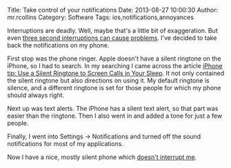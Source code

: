 Title: Take control of your notifications
Date: 2013-08-27 10:00:30
Author: mr.rcollins
Category: Software
Tags: ios,notifications,annoyances

Interruptions are deadly. Well, maybe that's a little bit of exaggeration. But even [three second interruptions can cause problems](http://msutoday.msu.edu/news/2013/brief-interruptions-spawn-errors/). I've decided to take back the notifications on my phone.

First stop was the phone ringer. Apple doesn't have a silent ringtone on the iPhone, so I had to search. In my searching I came across the article [iPhone tip: Use a Silent Ringtone to Screen Calls in Your Sleep](http://richardkmiller.com/702/iphone-tip-use-a-silent-ringtone-to-screen-calls-in-your-sleep). It not only contained the silent ringtone but also directions on using it. My default ringtone is silence, and a different ringtone is set for those people for which my phone should always right.

Next up was text alerts. The iPhone has a silent text alert, so that part was easier than the ringtone. Then I also went in and added a tone for just a few people.

Finally, I went into Settings -> Notifications and turned off the sound notifications for most of my applications. 

Now I have a nice, mostly silent phone which [doesn't interrupt me](http://ryancollins.org/2013/08/27/dont-interrupt-me/).
